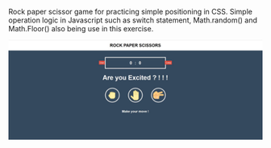 Rock paper scissor game for practicing simple positioning in CSS.
Simple operation logic in Javascript such as switch statement, Math.random()
and Math.Floor() also being use in this exercise.

![preview](/images/home.JPG)
